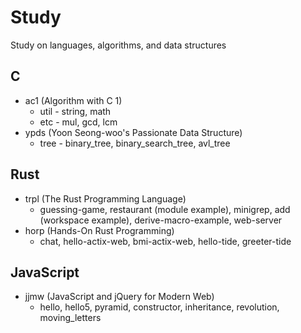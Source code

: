 # Study
Study on languages, algorithms, and data structures

## C
- ac1 (Algorithm with C 1)
  - util - string, math
  - etc - mul, gcd, lcm
- ypds (Yoon Seong-woo's Passionate Data Structure) 
  - tree - binary_tree, binary_search_tree, avl_tree

## Rust
- trpl (The Rust Programming Language)
  - guessing-game, restaurant (module example), minigrep, add (workspace example), derive-macro-example, web-server
- horp (Hands-On Rust Programming)
  - chat, hello-actix-web, bmi-actix-web, hello-tide, greeter-tide

## JavaScript
- jjmw (JavaScript and jQuery for Modern Web)
  - hello, hello5, pyramid, constructor, inheritance, revolution, moving_letters
